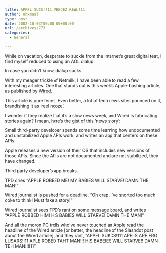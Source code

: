 ```yaml
---
title: APPEL SUCS!!11 PEECEZ REWL!11
author: Unxmaal
type: post
date: 2002-10-03T00:00:00+00:00
url: /archives/773
categories:
  - General

---
```

While on vacation, desperate to suckle from the Internet&#8217;s great digital teat, I find myself reduced to using an AOL dialup. 

In case you didn&#8217;t know, dialup sucks. 

With my meager trickle of Netmilk, I have been able to read a few interesting articles. One that stands out is this week&#8217;s Apple-bashing article, as published by [Wired][1]. 

This article is pure feces. Even better, a lot of tech news sites pounced on it, brandishing it as &#8216;reel nooze&#8217;. 

I wonder if they realize that it&#8217;s a slow news week, and Wired is fabricating stories again? I mean, here&#8217;s the gist of this &#8216;news story&#8217;:

Small third-party developer spends some time learning how undocumented and unstabilized Apple APIs work, and writes an app that centers on these APIs.

Apple releases a new version of their OS that includes new versions of those APIs. Since the APIs are not documented and are not stabilized, they have changed.

Third party developer&#8217;s app breaks.

TPD cries &#8220;APPLE ROBBED ME! MY BABIES WILL STARVE! DAMN THE MAN!&#8221;

Wired journalist is pushed for a deadline. &#8220;Oh crap, I&#8217;ve snorted too much coke to think! Must fake a story!&#8221;

Wired journalist sees TPD&#8217;s rant on some message board, and writes &#8220;APPLE ROBBED HIM! HIS BABIES WILL STARVE! DAMN THE MAN!&#8221;

And all the moron PC trolls who&#8217;ve never touched an Apple read the headline of the Wired article [or better, the headline of the Slashdot post about the Wired article], and they rant, &#8220;APPEL SUKCS!111 APELS ARE FRO LUSARS!!11 APLE ROBED TAHT MAN!!! HIS BABEIES WILL STARVE!! DAMN TEH MAN!!!!11&#8221;

 [1]: http://www.wired.com/news/mac/0,2125,55395,00.html